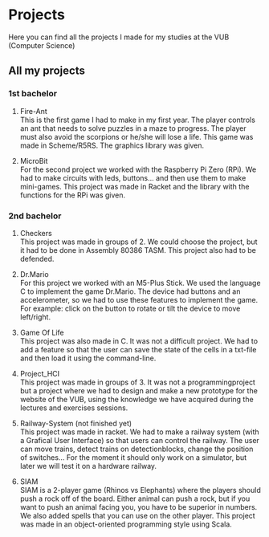 # Projects
Here you can find all the projects I made for my studies at the VUB (Computer Science)

## All my projects
### 1st bachelor
1. Fire-Ant  
This is the first game I had to make in my first year. The player controls an ant that needs to solve puzzles in a maze to progress. The player must also avoid the scorpions or he/she will lose a life. This game was made in Scheme/R5RS. The graphics library was given.

2. MicroBit  
For the second project we worked with the Raspberry Pi Zero (RPi). We had to make circuits with leds, buttons... and then use them to make mini-games. This project was made in Racket and the library with the functions for the RPi was given.

### 2nd bachelor
1. Checkers    
This project was made in groups of 2. We could choose the project, but it had to be done in Assembly 80386 TASM. This project also had to be defended.

2. Dr.Mario  
For this project we worked with an M5-Plus Stick. We used the language C to implement the game Dr.Mario. The device had buttons and an accelerometer, so we had to use these features to implement the game. For example: click on the button to rotate or tilt the device to move left/right.

3. Game Of Life  
This project was also made in C. It was not a difficult project. We had to add a feature so that the user can save the state of the cells in a txt-file and then load it using the command-line.

4. Project_HCI  
This project was made in groups of 3. It was not a programmingproject but a project where we had to design and make a new prototype for the website of the VUB, using the knowledge we have acquired during the lectures and exercises sessions.

5. Railway-System (not finished yet)  
This project was made in racket. We had to make a railway system (with a Grafical User Interface) so that users can control the railway. The user can move trains, detect trains on detectionblocks, change the position of switches... For the moment it should only work on a simulator, but later we will test it on a hardware railway.

6. SIAM  
SIAM is a 2-player game (Rhinos vs Elephants) where the players should push a rock off of the board. Either animal can push a rock, but if you want to push an animal facing you, you have to be superior in numbers. We also added spells that you can use on the other player. This project was made in an object-oriented programming style using Scala.

